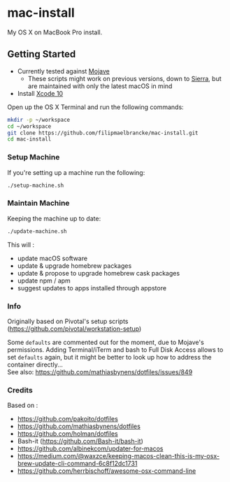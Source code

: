 # mac-install

My OS X on MacBook Pro install.

## Getting Started

- Currently tested against [Mojave](https://www.apple.com/macos/mojave/)
    - These scripts might work on previous versions, down to [Sierra](http://www.apple.com/macos/sierra/), but are maintained with only the latest macOS in mind
- Install [Xcode 10](https://itunes.apple.com/us/app/xcode/id497799835?mt=12)


Open up the OS X Terminal and run the following commands:

```sh
mkdir -p ~/workspace
cd ~/workspace
git clone https://github.com/filipmaelbrancke/mac-install.git
cd mac-install
```

### Setup Machine

If you're setting up a machine run the following:

```sh
./setup-machine.sh
```

### Maintain Machine

Keeping the machine up to date:

```sh
./update-machine.sh
```

This will :  

- update macOS software
- update & upgrade homebrew packages
- update & propose to upgrade homebrew cask packages
- update npm / apm
- suggest updates to apps installed through appstore

### Info

Originally based on Pivotal's setup scripts (https://github.com/pivotal/workstation-setup)  

Some `defaults` are commented out for the moment, due to Mojave's permissions. Adding Terminal/iTerm and bash to Full Disk Access allows to set `defaults` again, but it might be better to look up how to address the container directly...    
See also: https://github.com/mathiasbynens/dotfiles/issues/849

### Credits

Based on :  

- https://github.com/pakoito/dotfiles
- https://github.com/mathiasbynens/dotfiles
- https://github.com/holman/dotfiles
- Bash-it (https://github.com/Bash-it/bash-it)
- https://github.com/albinekcom/updater-for-macos
- https://medium.com/@waxzce/keeping-macos-clean-this-is-my-osx-brew-update-cli-command-6c8f12dc1731
- https://github.com/herrbischoff/awesome-osx-command-line
